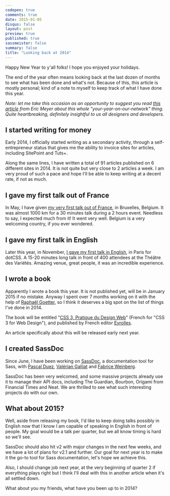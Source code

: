 ```yaml
---
codepen: true
comments: true
date: 2015-01-05
disqus: false
layout: post
preview: true
published: true
sassmeister: false
summary: false
title: "Looking back at 2014"
---
```


Happy New Year to y'all folks! I hope you enjoyed your holidays.

The end of the year often means looking back at the last dozen of months to see what has been done and what's not. Because of this, this article is mostly personal; kind of a note to myself to keep track of what I have done this year.

*Note: let me take this occasion as an opportunity to suggest you read [this article](http://meyerweb.com/eric/thoughts/2014/12/24/inadvertent-algorithmic-cruelty/) from Eric Meyer about this whole "your-year-on-our-network" thing. Quite heartbreaking, definitely insightful to us all designers and developers.*

## I started writing for money

Early 2014, I officially started writing as a secondary activity, through a self-entrepreneur status that gives me the ability to invoice sites for articles, including SitePoint and Tuts+.

Along the same lines, I have written a total of 91 articles published on 6 different sites in 2014. It is not quite but very close to 2 articles a week. I am very proud of such a pace and hope I'll be able to keep writing at a decent rate, if not as much.

## I gave my first talk out of France

In May, I have given [my very first talk out of France](http://hugogiraudel.com/2014/06/02/feedbacks-feweb/), in Bruxelles, Belgium. It was almost 1000 km for a 30 minutes talk during a 2 hours event. Needless to say, I expected much from it! It went very well. Belgium is a very welcoming country, if you ever wondered.

## I gave my first talk in English

Later this year, in November, [I gave my first talk in English](http://hugogiraudel.com/2014/11/17/feedback-on-dotcss/), in Paris for dotCSS. A 15-20 minutes long talk in front of 400 attendees at the Théâtre des Variétés. Amazing venue, great people, it was an incredible experience.

## I wrote a book

Apparently I wrote a book this year. It is not published yet, will be in January 2015 if no mistake. Anyway I spent over 7 months working on it with the help of [Raphaël Goetter](https://twitter.com/goetter), so I think it deserves a big spot on the list of things I've done in 2014.

The book will be entitled "[CSS 3, Pratique du Design Web](http://www.amazon.fr/dp/2212140231)" (French for "CSS 3 for Web Design"), and published by French editor [Eyrolles](http://www.eyrolles.com/).

An article specifically about this will be released early next year.

## I created SassDoc

Since June, I have been working on [SassDoc](http://sassdoc.com), a documentation tool for Sass, with [Pascal Duez](https://twitter.com/pascalduez), [Valérian Galliat](https://twitter.com/valeriangalliat) and [Fabrice Weinberg](https://twitter.com/fweinb).

SassDoc has been very welcomed, and some massive projects already use it to manage their API docs, including The Guardian, Bourbon, Origami from Financial Times and Neat. We are thrilled to see what such interesting projects do with our own.

## What about 2015?

Well, aside from releasing my book, I'd like to keep doing talks possibly in English now that I know I am capable of speaking in English in front of people. My goal would be a talk per quarter, but we all know timing is hard so we'll see.

SassDoc should also hit v2 with major changes in the next few weeks, and we have a lot of plans for v2.1 and further. Our goal for next year is to make it the go-to tool for Sass documentation, let's hope we achieve this.

Also, I should change job next year, at the very beginning of quarter 2 if everything plays right but I think I'll deal with this in another article when it's all settled down.

What about you my friends, what have you been up to in 2014?
